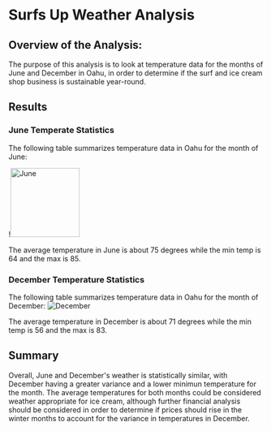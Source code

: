 # Surfs Up Weather Analysis

## Overview of the Analysis:

The purpose of this analysis is to look at temperature data for the months of June and December in Oahu, in order to determine if the surf and ice cream shop business is sustainable year-round.

## Results


### June Temperate Statistics
The following table summarizes temperature data in Oahu for the month of June:

!<img width="136" alt="June" src="https://user-images.githubusercontent.com/93686998/149700645-3c76e232-c0d1-4661-9bcb-e6dc0e33d53e.png">

The average temperature in June is about 75 degrees while the min temp is 64 and the max is 85.

### December Temperature Statistics
The following table summarizes temperature data in Oahu for the month of December:
![December](December.png)

The average temperature in December is about 71 degrees while the min temp is 56 and the max is 83.

## Summary

Overall, June and December's weather is statistically similar, with December having a greater variance and a lower minimun temperature for the month. The average temperatures for both months could be considered weather appropriate for ice cream, although further financial analysis should be considered in order to determine if prices should rise in the winter months to account for the variance in temperatures in December.
